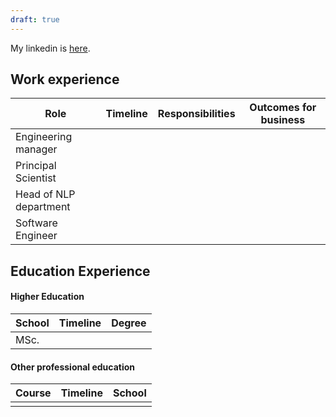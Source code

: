 ```yaml
---
draft: true
---
```


My linkedin is [here](https://www.linkedin.com/in/yauhen).

## Work experience

| Role                   | Timeline | Responsibilities | Outcomes for business |
| ---------------------- | -------- | ---------------- | --------------------- |
| Engineering manager    |          |                  |                       |
| Principal Scientist    |          |                  |                       |
| Head of NLP department |          |                  |                       |
| Software Engineer      |          |                  |                       |

## Education Experience

#### Higher Education

| School | Timeline | Degree |
| ------ | -------- | ------ |
| MSc.   |          |        |
#### Other professional education


| Course | Timeline | School |
| ------ | -------- | ------ |
|        |          |        |
